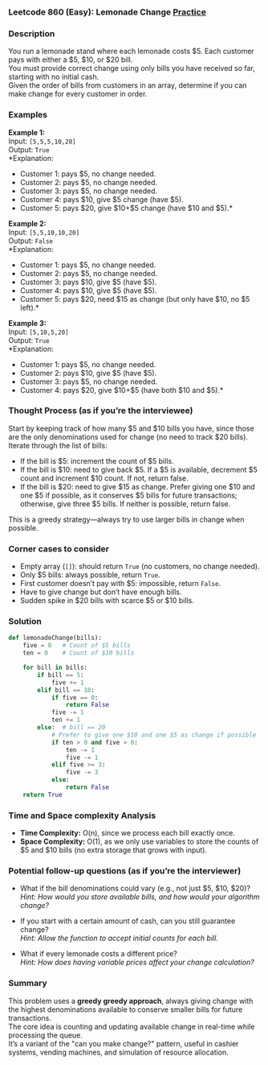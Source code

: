 ### Leetcode 860 (Easy): Lemonade Change [Practice](https://leetcode.com/problems/lemonade-change)

### Description  
You run a lemonade stand where each lemonade costs $5. Each customer pays with either a \$5, \$10, or \$20 bill.  
You must provide correct change using only bills you have received so far, starting with no initial cash.  
Given the order of bills from customers in an array, determine if you can make change for every customer in order.

### Examples  

**Example 1:**  
Input: `[5,5,5,10,20]`  
Output: `True`  
*Explanation:  
- Customer 1: pays \$5, no change needed.  
- Customer 2: pays \$5, no change needed.  
- Customer 3: pays \$5, no change needed.  
- Customer 4: pays \$10, give \$5 change (have \$5).  
- Customer 5: pays \$20, give \$10+\$5 change (have \$10 and \$5).*

**Example 2:**  
Input: `[5,5,10,10,20]`  
Output: `False`  
*Explanation:  
- Customer 1: pays \$5, no change needed.  
- Customer 2: pays \$5, no change needed.  
- Customer 3: pays \$10, give \$5 (have \$5).  
- Customer 4: pays \$10, give \$5 (have \$5).  
- Customer 5: pays \$20, need \$15 as change (but only have \$10, no \$5 left).*

**Example 3:**  
Input: `[5,10,5,20]`  
Output: `True`  
*Explanation:  
- Customer 1: pays \$5, no change needed.  
- Customer 2: pays \$10, give \$5 (have \$5).  
- Customer 3: pays \$5, no change needed.  
- Customer 4: pays \$20, give \$10+\$5 (have both \$10 and \$5).*

### Thought Process (as if you’re the interviewee)  
Start by keeping track of how many \$5 and \$10 bills you have, since those are the only denominations used for change (no need to track \$20 bills).  
Iterate through the list of bills:
- If the bill is \$5: increment the count of \$5 bills.
- If the bill is \$10: need to give back \$5. If a \$5 is available, decrement \$5 count and increment \$10 count. If not, return false.
- If the bill is \$20: need to give \$15 as change. Prefer giving one \$10 and one \$5 if possible, as it conserves \$5 bills for future transactions; otherwise, give three \$5 bills. If neither is possible, return false.

This is a greedy strategy—always try to use larger bills in change when possible.

### Corner cases to consider  
- Empty array (`[]`): should return `True` (no customers, no change needed).
- Only \$5 bills: always possible, return `True`.
- First customer doesn’t pay with \$5: impossible, return `False`.
- Have to give change but don’t have enough bills.
- Sudden spike in \$20 bills with scarce \$5 or \$10 bills.

### Solution

```python
def lemonadeChange(bills):
    five = 0   # Count of $5 bills
    ten = 0    # Count of $10 bills

    for bill in bills:
        if bill == 5:
            five += 1
        elif bill == 10:
            if five == 0:
                return False
            five -= 1
            ten += 1
        else:  # bill == 20
            # Prefer to give one $10 and one $5 as change if possible
            if ten > 0 and five > 0:
                ten -= 1
                five -= 1
            elif five >= 3:
                five -= 3
            else:
                return False
    return True
```

### Time and Space complexity Analysis  

- **Time Complexity:** O(n), since we process each bill exactly once.
- **Space Complexity:** O(1), as we only use variables to store the counts of \$5 and \$10 bills (no extra storage that grows with input).

### Potential follow-up questions (as if you’re the interviewer)  

- What if the bill denominations could vary (e.g., not just \$5, \$10, \$20)?  
  *Hint: How would you store available bills, and how would your algorithm change?*

- If you start with a certain amount of cash, can you still guarantee change?  
  *Hint: Allow the function to accept initial counts for each bill.*

- What if every lemonade costs a different price?  
  *Hint: How does having variable prices affect your change calculation?*

### Summary
This problem uses a **greedy greedy approach**, always giving change with the highest denominations available to conserve smaller bills for future transactions.  
The core idea is counting and updating available change in real-time while processing the queue.  
It’s a variant of the "can you make change?" pattern, useful in cashier systems, vending machines, and simulation of resource allocation.